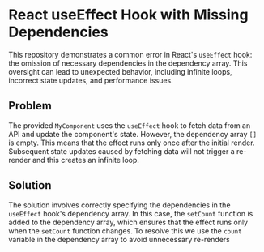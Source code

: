 # React useEffect Hook with Missing Dependencies
This repository demonstrates a common error in React's `useEffect` hook: the omission of necessary dependencies in the dependency array. This oversight can lead to unexpected behavior, including infinite loops, incorrect state updates, and performance issues.

## Problem
The provided `MyComponent` uses the `useEffect` hook to fetch data from an API and update the component's state. However, the dependency array `[]` is empty. This means that the effect runs only once after the initial render. Subsequent state updates caused by fetching data will not trigger a re-render and this creates an infinite loop.

## Solution
The solution involves correctly specifying the dependencies in the `useEffect` hook's dependency array. In this case, the `setCount` function is added to the dependency array, which ensures that the effect runs only when the `setCount` function changes. To resolve this we use the `count` variable in the dependency array to avoid unnecessary re-renders
